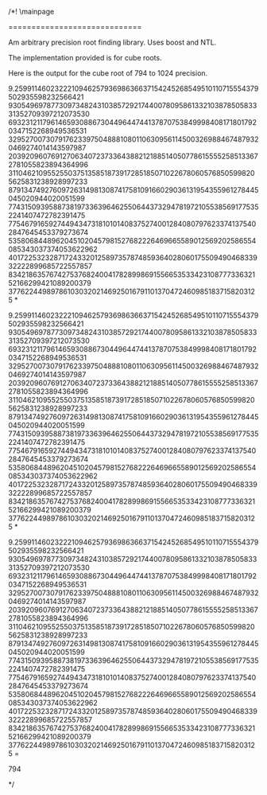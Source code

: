 /*! \mainpage

=============================

Am arbitrary precision root finding library.  Uses boost and NTL.

The implementation provided is for cube roots.  

Here is the output for the cube root of 794 to 1024 precision.

9.259911460232221094625793698636637154245268549510110715554379502935598232566421
93054969787730973482431038572921744007809586133210387850583331352709397212073530
69323121179614659308867304496447441378707538499984081718017920347152268949536531
32952700730791762339750488810801106309561145003269884674879320469274014143597987
20392096076912706340723733643882121885140507786155552585133672781055823894364996
31104621095525503751358518739172851850710226780605768505998205625831238928997233
87913474927609726314981308741758109166029036131954355961278445045020944020051599
77431509395887381973363964625506443732947819721055385691775352241407472782391475
77546791659274494347318101014083752740012840807976233741375402847645453379273674
53580684489620451020457981527682226469665589012569202586554085343037374053622962
40172253232871724332012589735787485936402806017550949046833932222899685722557857
83421863576742753768240041782899869155665353342310877733632152166299421089200379
37762244989786103032021469250167911013704724609851837158203125 *

9.259911460232221094625793698636637154245268549510110715554379502935598232566421
93054969787730973482431038572921744007809586133210387850583331352709397212073530
69323121179614659308867304496447441378707538499984081718017920347152268949536531
32952700730791762339750488810801106309561145003269884674879320469274014143597987
20392096076912706340723733643882121885140507786155552585133672781055823894364996
31104621095525503751358518739172851850710226780605768505998205625831238928997233
87913474927609726314981308741758109166029036131954355961278445045020944020051599
77431509395887381973363964625506443732947819721055385691775352241407472782391475
77546791659274494347318101014083752740012840807976233741375402847645453379273674
53580684489620451020457981527682226469665589012569202586554085343037374053622962
40172253232871724332012589735787485936402806017550949046833932222899685722557857
83421863576742753768240041782899869155665353342310877733632152166299421089200379
37762244989786103032021469250167911013704724609851837158203125 *

9.259911460232221094625793698636637154245268549510110715554379502935598232566421
93054969787730973482431038572921744007809586133210387850583331352709397212073530
69323121179614659308867304496447441378707538499984081718017920347152268949536531
32952700730791762339750488810801106309561145003269884674879320469274014143597987
20392096076912706340723733643882121885140507786155552585133672781055823894364996
31104621095525503751358518739172851850710226780605768505998205625831238928997233
87913474927609726314981308741758109166029036131954355961278445045020944020051599
77431509395887381973363964625506443732947819721055385691775352241407472782391475
77546791659274494347318101014083752740012840807976233741375402847645453379273674
53580684489620451020457981527682226469665589012569202586554085343037374053622962
40172253232871724332012589735787485936402806017550949046833932222899685722557857
83421863576742753768240041782899869155665353342310877733632152166299421089200379
37762244989786103032021469250167911013704724609851837158203125 =

794

*/
